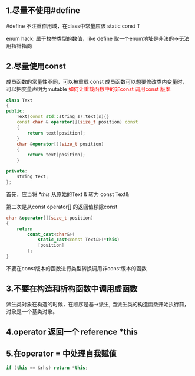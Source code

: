 ## 1.尽量不使用#define

\#define 不注重作用域，在class中常量应该 static const T


enum hack:
属于枚举类型的数值，like define
取一个enum地址是非法的->无法用指针指向

## 2.尽量使用const
成员函数的常量性不同，可以被重载
const 成员函数可以想要修改类内变量时，可以把变量声明为mutable
<font color = "red">如何让重载函数中的非const 调用const 版本</font>

```c++
class Text
{
public:
    Text(const std::string s):text(s){}
    const char & operator[](size_t position) const
    {
        return text[position];
    }
    char &operator[](size_t position)
    {
        return text[position];
    }

private:
    string text;
};
```

首先，应当将 *\*this* 从原始的Text & 转为 const Text&

第二次是从const operator[] 的返回值移除const

```c++
char &operator[](size_t position)
{
    return 
        const_cast<char&>(
            static_cast<const Text&>(*this)
            [position]
        );
}
```

 不要在const版本的函数进行类型转换调用非const版本的函数

## 3.不要在构造和析构函数中调用虚函数

派生类对象在构造的时候，在顺序是基->派生, 当派生类的构造函数开始执行前，对象是一个基类对象。

## 4.operator 返回一个 reference *this

## 5.在operator = 中处理自我赋值
```c++
if (this == &rhs) return *this;
```
